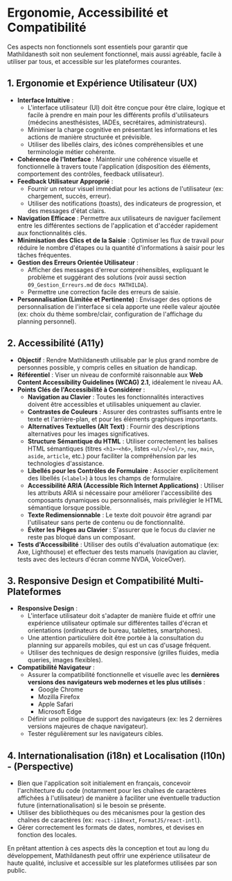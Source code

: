 # Ergonomie, Accessibilité et Compatibilité

Ces aspects non fonctionnels sont essentiels pour garantir que Mathildanesth soit non seulement fonctionnel, mais aussi agréable, facile à utiliser par tous, et accessible sur les plateformes courantes.

## 1. Ergonomie et Expérience Utilisateur (UX)

- **Interface Intuitive** :
    - L'interface utilisateur (UI) doit être conçue pour être claire, logique et facile à prendre en main pour les différents profils d'utilisateurs (médecins anesthésistes, IADEs, secrétaires, administrateurs).
    - Minimiser la charge cognitive en présentant les informations et les actions de manière structurée et prévisible.
    - Utiliser des libellés clairs, des icônes compréhensibles et une terminologie métier cohérente.
- **Cohérence de l'Interface** : Maintenir une cohérence visuelle et fonctionnelle à travers toute l'application (disposition des éléments, comportement des contrôles, feedback utilisateur).
- **Feedback Utilisateur Approprié** :
    - Fournir un retour visuel immédiat pour les actions de l'utilisateur (ex: chargement, succès, erreur).
    - Utiliser des notifications (toasts), des indicateurs de progression, et des messages d'état clairs.
- **Navigation Efficace** : Permettre aux utilisateurs de naviguer facilement entre les différentes sections de l'application et d'accéder rapidement aux fonctionnalités clés.
- **Minimisation des Clics et de la Saisie** : Optimiser les flux de travail pour réduire le nombre d'étapes ou la quantité d'informations à saisir pour les tâches fréquentes.
- **Gestion des Erreurs Orientée Utilisateur** :
    - Afficher des messages d'erreur compréhensibles, expliquant le problème et suggérant des solutions (voir aussi section `09_Gestion_Erreurs.md` de `docs MATHILDA`).
    - Permettre une correction facile des erreurs de saisie.
- **Personnalisation (Limitée et Pertinente)** : Envisager des options de personnalisation de l'interface si cela apporte une réelle valeur ajoutée (ex: choix du thème sombre/clair, configuration de l'affichage du planning personnel).

## 2. Accessibilité (A11y)

- **Objectif** : Rendre Mathildanesth utilisable par le plus grand nombre de personnes possible, y compris celles en situation de handicap.
- **Référentiel** : Viser un niveau de conformité raisonnable aux **Web Content Accessibility Guidelines (WCAG) 2.1**, idéalement le niveau AA.
- **Points Clés de l'Accessibilité à Considérer** :
    - **Navigation au Clavier** : Toutes les fonctionnalités interactives doivent être accessibles et utilisables uniquement au clavier.
    - **Contrastes de Couleurs** : Assurer des contrastes suffisants entre le texte et l'arrière-plan, et pour les éléments graphiques importants.
    - **Alternatives Textuelles (Alt Text)** : Fournir des descriptions alternatives pour les images significatives.
    - **Structure Sémantique du HTML** : Utiliser correctement les balises HTML sémantiques (titres `<h1>`-`<h6>`, listes `<ul/>`/`<ol/>`, `nav`, `main`, `aside`, `article`, etc.) pour faciliter la compréhension par les technologies d'assistance.
    - **Libellés pour les Contrôles de Formulaire** : Associer explicitement des libellés (`<label>`) à tous les champs de formulaire.
    - **Accessibilité ARIA (Accessible Rich Internet Applications)** : Utiliser les attributs ARIA si nécessaire pour améliorer l'accessibilité des composants dynamiques ou personnalisés, mais privilégier le HTML sémantique lorsque possible.
    - **Texte Redimensionnable** : Le texte doit pouvoir être agrandi par l'utilisateur sans perte de contenu ou de fonctionnalité.
    - **Éviter les Pièges au Clavier** : S'assurer que le focus du clavier ne reste pas bloqué dans un composant.
- **Tests d'Accessibilité** : Utiliser des outils d'évaluation automatique (ex: Axe, Lighthouse) et effectuer des tests manuels (navigation au clavier, tests avec des lecteurs d'écran comme NVDA, VoiceOver).

## 3. Responsive Design et Compatibilité Multi-Plateformes

- **Responsive Design** :
    - L'interface utilisateur doit s'adapter de manière fluide et offrir une expérience utilisateur optimale sur différentes tailles d'écran et orientations (ordinateurs de bureau, tablettes, smartphones).
    - Une attention particulière doit être portée à la consultation du planning sur appareils mobiles, qui est un cas d'usage fréquent.
    - Utiliser des techniques de design responsive (grilles fluides, media queries, images flexibles).
- **Compatibilité Navigateur** :
    - Assurer la compatibilité fonctionnelle et visuelle avec les **dernières versions des navigateurs web modernes et les plus utilisés** :
        - Google Chrome
        - Mozilla Firefox
        - Apple Safari
        - Microsoft Edge
    - Définir une politique de support des navigateurs (ex: les 2 dernières versions majeures de chaque navigateur).
    - Tester régulièrement sur les navigateurs cibles.

## 4. Internationalisation (i18n) et Localisation (l10n) - (Perspective)

- Bien que l'application soit initialement en français, concevoir l'architecture du code (notamment pour les chaînes de caractères affichées à l'utilisateur) de manière à faciliter une éventuelle traduction future (internationalisation) si le besoin se présente.
- Utiliser des bibliothèques ou des mécanismes pour la gestion des chaînes de caractères (ex: `react-i18next`, `FormatJS/react-intl`).
- Gérer correctement les formats de dates, nombres, et devises en fonction des locales.

En prêtant attention à ces aspects dès la conception et tout au long du développement, Mathildanesth peut offrir une expérience utilisateur de haute qualité, inclusive et accessible sur les plateformes utilisées par son public. 